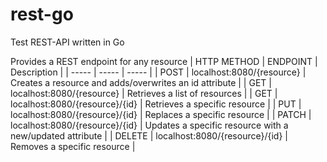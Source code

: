 # rest-go
Test REST-API written in Go

Provides a REST endpoint for any resource
| HTTP METHOD | ENDPOINT | Description |
| ----- | ----- | ----- |
| POST | localhost:8080/{resource} | Creates a resource and adds/overwrites an id attribute |
| GET | localhost:8080/{resource} | Retrieves a list of resources |
| GET | localhost:8080/{resource}/{id} | Retrieves a specific resource |
| PUT | localhost:8080/{resource}/{id} | Replaces a specific resource |
| PATCH | localhost:8080/{resource}/{id} | Updates a specific resource with a new/updated attribute |
| DELETE | localhost:8080/{resource}/{id} | Removes a specific resource |
